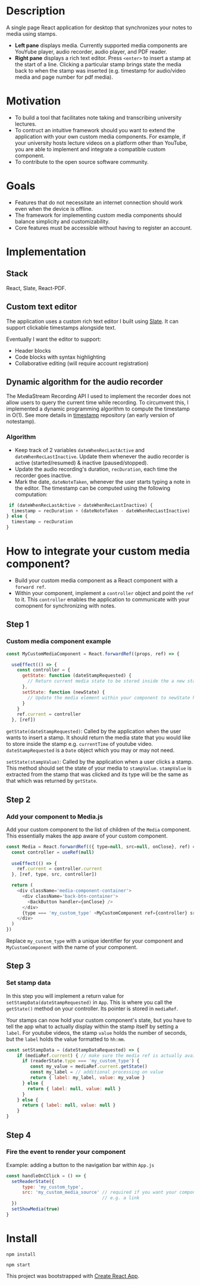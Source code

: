# Description
A single page React application for desktop that synchronizes your notes to media using stamps. 

- **Left pane** displays media. Currently supported media components are YouYube player, audio recorder, audio player, and PDF reader.
- **Right pane** displays a rich text editor. Press `<enter>` to insert a stamp at the start of a line. Clicking a particular stamp brings state the media back to when the stamp was inserted (e.g. timestamp for audio/video media and page number for pdf media).

# Motivation
- To build a tool that facilitates note taking and transcribing university lectures.
- To contruct an intuitive framework should you want to extend the application with your own custom media components. For example, if your university hosts lecture videos on a platform other than YouTube, you are able to implement and integrate a compatible custom component.
- To contribute to the open source software community.

# Goals 
- Features that do not necessitate an internet connection should work even when the device is offline.
- The framework for implementing custom media components should balance simplicity and customizability.
- Core features must be accessible without having to register an account.

# Implementation
## Stack
React, Slate, React-PDF.

## Custom text editor
The application uses a custom rich text editor I built using [Slate](https://docs.slatejs.org/). It can support clickable timestamps alongside text.

Eventually I want the editor to support:
- Header blocks
- Code blocks with syntax highlighting
- Collaborative editing (will require account registration)

## Dynamic algorithm for the audio recorder 
The MediaStream Recording API I used to implement the recorder does not allow users to query the current time while recording. To circumvent this, 
I implemented a dynamic programming algorithm to compute the timestamp in O(1). See more details in [timestamp](https://github.com/fortyoneplustwo/timestamp)
repository (an early version of notestamp).

### Algorithm
  - Keep track of 2 variables `dateWhenRecLastActive` and `dateWhenRecLastInactive`. Update them whenever the audio recorder is active (started/resumed) & inactive (paused/stopped).
  - Update the audio recording's duration, `recDuration`, each time the recorder goes inactive.
  - Mark the date, `dateNoteTaken`, whenever the user starts typing a note in the editor. The timestamp can be computed using the following computation:

  ```javascript
   if (dateWhenRecLastActive > dateWhenRecLastInactive) {
    timestamp = recDuration + (dateNoteTaken - dateWhenRecLastInactive)
  } else {
    timestamp = recDuration
  }
   ```

# How to integrate your custom media component?
- Build your custom media component as a React component with a `forward ref`.
- Within your component, implement a `controller` object and point the `ref` to it. This `controller` enables the application to communicate with your comopnent for synchronizing with notes.

## Step 1
### Custom media component example

```javascript
const MyCustomMediaComponent = React.forwardRef((props, ref) => {

  useEffect(() => {
    const controller = {
      getState: function (dateStampRequested) {
        // Return current media state to be stored inside the a new stamp here
      },
      setState: function (newState) {
        // Update the media element within your component to newState here
      }
    } 
    ref.current = controller
  }, [ref])
```
`getState(dateStampRequested)`: Called by the application when the user wants to insert a stamp. It should return the media state that you would like to store inside the stamp e.g. `currentTime` of youtube video. `dateStampRequested` is a `Date` object which you may or may not need.

`setState(stampValue)`: Called by the application when a user clicks a stamp. This method should set the state of your media to `stampValue`. `stampValue` is extracted from the stamp that was clicked and its type will be the same as that which was returned by `getState`.

## Step 2
### Add your component to Media.js
Add your custom component to the list of children of the `Media` component. This essentially makes the app aware of your custom component.

```javascript
const Media = React.forwardRef(({ type=null, src=null, onClose}, ref) => {
  const controller = useRef(null)
  
  useEffect(() => {
    ref.current = controller.current
  }, [ref, type, src, controller])

  return (
    <div className='media-component-container'>
      <div className='back-btn-container'>
        <BackButton handler={onClose} />
      </div>
      {type === 'my_custom_type' <MyCustomComponent ref={controller} src={src} />}
    </div>
  )
})
```
Replace `my_custom_type` with a unique identifier for your component and `MyCustomComponent` with the name of your component.

## Step 3
### Set stamp data
In this step you will implement a return value for `setStampData(dateStampRequested)` in `App`. This is where you call the `getState()` method on your controller. Its pointer is stored in `mediaRef`.

Your stamps can now hold your custom component's state, but you have to tell the app what to actually display within the stamp itself by setting a `label`. For youtube videos, the stamp `value` holds the number of seconds, but the `label` holds the value formatted to `hh:mm`.

```javascript
const setStampData = (dateStampDataRequested) => { 
    if (mediaRef.current) { // make sure the media ref is actually available  
      if (readerState.type === 'my_custom_type') {
         const my_value = mediaRef.current.getState()
         const my_label = // additional processing on value
         return { label: my_label, value: my_value }
      } else {
        return { label: null, value: null }
      }
    } else {
      return { label: null, value: null }
    }
}
```

## Step 4
### Fire the event to render your component
Example: adding a button to the navigation bar within `App.js`

``` javascript
const handleOnCClick = () => {
  setReaderState({
      type: 'my_custom_type',
      src: 'my_custom_media_source' // required if you want your component to launch with a src input
                                    // e.g. a link
  })
  setShowMedia(true)
}
```

# Install
`npm install`

`npm start`

This project was bootstrapped with [Create React App](https://github.com/facebook/create-react-app).



